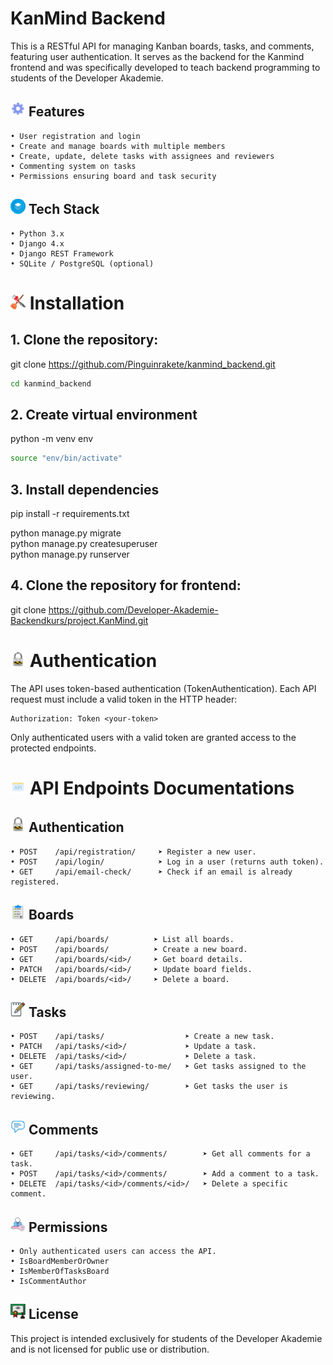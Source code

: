 # KanMind Backend
This is a RESTful API for managing Kanban boards, tasks, and comments, featuring user authentication. It serves as the backend for the Kanmind frontend and was specifically developed to teach backend programming to students of the Developer Akademie. 
## ![Features Icon](assets/icons/gear.png) Features
    • User registration and login
    • Create and manage boards with multiple members
    • Create, update, delete tasks with assignees and reviewers
    • Commenting system on tasks
    • Permissions ensuring board and task security
## ![Tech Stack Icon](assets/icons/stack.png) Tech Stack
    • Python 3.x
    • Django 4.x
    • Django REST Framework
    • SQLite / PostgreSQL (optional)
# ![Installation Icon](assets/icons/installation.png) Installation
## 1. Clone the repository:
git clone https://github.com/Pinguinrakete/kanmind_backend.git
```bash
cd kanmind_backend
```
## 2. Create virtual environment
python -m venv env
```bash
source "env/bin/activate"
```
## 3. Install dependencies
pip install -r requirements.txt  

python manage.py migrate  
python manage.py createsuperuser  
python manage.py runserver  

## 4. Clone the repository for frontend:
git clone https://github.com/Developer-Akademie-Backendkurs/project.KanMind.git

# ![Authentication Icon](assets/icons/authentication.png) Authentication
The API uses token-based authentication (TokenAuthentication). 
Each API request must include a valid token in the HTTP header: 

	Authorization: Token <your-token>

Only authenticated users with a valid token are granted access to the protected endpoints. 
# ![API Endpoints Icon](assets/icons//api.png) API Endpoints Documentations
## ![Authentication Icon](assets/icons/authentication.png) Authentication
    • POST    /api/registration/	 ➤ Register a new user. 
    • POST    /api/login/            ➤ Log in a user (returns auth token). 
    • GET     /api/email-check/      ➤ Check if an email is already registered. 

## ![Boards Icon](/assets/icons/board.png) Boards
    • GET     /api/boards/	        ➤ List all boards. 
    • POST    /api/boards/          ➤ Create a new board. 
    • GET     /api/boards/<id>/     ➤ Get board details. 
    • PATCH   /api/boards/<id>/     ➤ Update board fields. 
    • DELETE  /api/boards/<id>/     ➤ Delete a board. 

## ![Tasks Icon](/assets/icons/task.png) Tasks
    • POST    /api/tasks/                  ➤ Create a new task. 
    • PATCH   /api/tasks/<id>/             ➤ Update a task. 
    • DELETE  /api/tasks/<id>/             ➤ Delete a task. 
    • GET     /api/tasks/assigned-to-me/   ➤ Get tasks assigned to the user. 
    • GET     /api/tasks/reviewing/        ➤ Get tasks the user is reviewing. 

## ![Comments Icon](/assets/icons/comments.png) Comments
    • GET     /api/tasks/<id>/comments/        ➤ Get all comments for a task. 
    • POST    /api/tasks/<id>/comments/        ➤ Add a comment to a task. 
    • DELETE  /api/tasks/<id>/comments/<id>/   ➤ Delete a specific comment. 

## ![Permissions Icon](assets/icons/permission.png) Permissions
    • Only authenticated users can access the API.
    • IsBoardMemberOrOwner
    • IsMemberOfTasksBoard
    • IsCommentAuthor
## ![License Icon](assets/icons/certificate.png) License
This project is intended exclusively for students of the Developer Akademie and is not licensed for public use or distribution. 